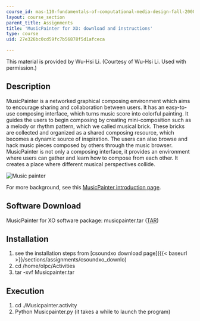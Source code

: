 ```yaml
---
course_id: mas-110-fundamentals-of-computational-media-design-fall-2008
layout: course_section
parent_title: Assignments
title: 'MusicPainter for XO: download and instructions'
type: course
uid: 27e326bc0cd59fc7b56878f5d1afceca

---
```


This material is provided by Wu-Hsi Li. (Courtesy of Wu-Hsi Li. Used with permission.)

Description
-----------

MusicPainter is a networked graphical composing environment which aims to encourage sharing and collaboration between users. It has an easy-to-use composing interface, which turns music score into colorful painting. It guides the users to begin composing by creating mini-composition such as a melody or rhythm pattern, which we called musical brick. These bricks are collected and organized as a shared composing resource, which becomes a dynamic source of inspiration. The users can also browse and hack music pieces composed by others through the music browser. MusicPainter is not only a composing interface, it provides an environment where users can gather and learn how to compose from each other. It creates a place where different musical perspectives collide.

![Music painter](/courses/media-arts-and-sciences/mas-110-fundamentals-of-computational-media-design-fall-2008/assignments/image001.jpg)

For more background, see this [MusicPainter introduction page](http://web.media.mit.edu/~wuhsi/Musicpainter_en.html).

Software Download
-----------------

MusicPainter for XO software package: musicpainter.tar ([TAR](/coursemedia/mas-110-fundamentals-of-computational-media-design-fall-2008/bcab23b123bf9d20bbe4c96574ea6521_Musicpainter.tar))

Installation
------------

1.  see the installation steps from [csoundxo download page]({{< baseurl >}}/sections/assignments/csoundxo_downlo)
2.  cd /home/olpc/Activities
3.  tar -xvf Musicpainter.tar

Execution
---------

1.  cd ./Musicpainter.activity
2.  Python Musicpainter.py (it takes a while to launch the program)